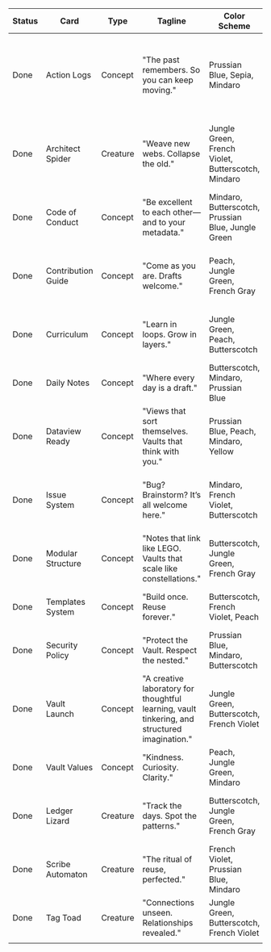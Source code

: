 


| Status | Card               | Type     | Tagline                                                                                       | Color Scheme                                       | Elements                                                    | Creative Brief                                                          | Version | Notes                                                       |
| ------ | ------------------ | -------- | --------------------------------------------------------------------------------------------- | -------------------------------------------------- | ----------------------------------------------------------- | ----------------------------------------------------------------------- | ------- | ----------------------------------------------------------- |
| Done   | Action Logs        | Concept  | "The past remembers. So you can keep moving."                                                 | Prussian Blue, Sepia, Mindaro                      | Abstract arrows, footprints, faded ledgers, absurd diagrams | Maximalist collage with surreal flowcharts, a sense of narrative motion | v1      | Style: Absurdist, surreal; evolved from Ledger Lizard brief |
| Done   | Architect Spider   | Creature | "Weave new webs. Collapse the old."                                                           | Jungle Green, French Violet, Butterscotch, Mindaro | Spider weaving surreal webs between floating notes          | Maximalist surrealist collage, vintage textures, dada humor             | v1      | Creature + Concept hybrid                                   |
| Done   | Code of Conduct    | Concept  | "Be excellent to each other—and to your metadata."                                            | Mindaro, Butterscotch, Prussian Blue, Jungle Green | Library stamps, ethics poster style, gentle banners         | Maximalist collage, surreal law + nature motifs                         | v3      | Final v3: Dada style restored                               |
| Done   | Contribution Guide | Concept  | "Come as you are. Drafts welcome."                                                            | Peach, Jungle Green, French Gray                   | Torn paper, sticky notes, doodles                           | Mixed media collage, surreal open mic night vibe                        | v2      | Final v2                                                    |
| Done   | Curriculum         | Concept  | "Learn in loops. Grow in layers."                                                             | Jungle Green, Peach, Butterscotch                  | Skill trees, growth rings, spirals                          | Maximalist collage, botanical surrealism                                | v1      | Reference: Dataview Ready v1 minimal deco tone              |
| Done   | Daily Notes        | Concept  | "Where every day is a draft."                                                                 | Butterscotch, Mindaro, Prussian Blue               | Page edges, clocks, casual handwriting                      | Maximalist surrealist collage                                           | v2      | Ledger Lizard cameo in version 2                            |
| Done   | Dataview Ready     | Concept  | "Views that sort themselves. Vaults that think with you."                                     | Prussian Blue, Peach, Mindaro, Yellow              | Roman statue, bee, brain charts                             | Vintage minimal collage, surreal deco, poster art                       | v3      | Reference: Dataview Ready v1 description                    |
| Done   | Issue System       | Concept  | "Bug? Brainstorm? It’s all welcome here."                                                     | Mindaro, French Violet, Butterscotch               | Ticket stubs, bugs, surreal complaint box                   | Maximalist dada collage, chaos-to-clarity theme                         | v2      | Final v2 includes Bug of Insight cameo                      |
| Done   | Modular Structure  | Concept  | "Notes that link like LEGO. Vaults that scale like constellations."                           | Butterscotch, Jungle Green, French Gray            | Diagrams, celestial elements, orrery                        | Maximalist collage                                                      | v2      |                                                             |
| Done   | Templates System   | Concept  | "Build once. Reuse forever."                                                                  | Butterscotch, French Violet, Peach                 | Blueprints, pattern pieces, surreal tools                   | Maximalist surrealist collage                                           | v2      |                                                             |
| Done   | Security Policy    | Concept  | "Protect the Vault. Respect the nested."                                                      | Prussian Blue, Mindaro, Butterscotch               | CCTV collage, locks, absurd guardians                       | Maximalist dada collage                                                 | v2      | Version 2 restored dadaist tone                             |
| Done   | Vault Launch       | Concept  | "A creative laboratory for thoughtful learning, vault tinkering, and structured imagination." | Jungle Green, Butterscotch, French Violet          | Doorways, scrolls, constellations                           | Maximalist surreal surrealism                                           | v2      | Features Ledger Lizard & Bug of Insight                     |
| Done   | Vault Values       | Concept  | "Kindness. Curiosity. Clarity."                                                               | Peach, Jungle Green, Mindaro                       | Ribbon banners, emblems, surreal plants                     | Maximalist collage, soft surreal                                        | v1      |                                                             |
| Done   | Ledger Lizard      | Creature | "Track the days. Spot the patterns."                                                          | Butterscotch, Jungle Green, French Gray            | Lizard, calendars, clocks                                   | Maximalist surrealist collage                                           | v2      | Evolution from Action Logs theme                            |
| Done   | Scribe Automaton   | Creature | "The ritual of reuse, perfected."                                                             | French Violet, Prussian Blue, Mindaro              | Humanoid automaton, scrolls, gears                          | Maximalist surrealist collage                                           | v1      | Templater Wizardry persona                                  |
| Done   | Tag Toad           | Creature | "Connections unseen. Relationships revealed."                                                 | Jungle Green, Butterscotch, French Violet          | Toad, glowing tags, strings                                 | Maximalist surrealist collage                                           | v1      |                                                             |
|        |                    |          |                                                                                               |                                                    |                                                             |                                                                         |         |                                                             |

